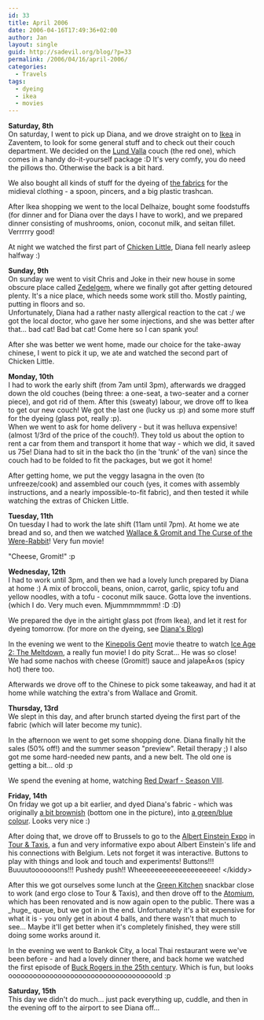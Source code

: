 ```yaml
---
id: 33
title: April 2006
date: 2006-04-16T17:49:36+02:00
author: Jan
layout: single
guid: http://sadevil.org/blog/?p=33
permalink: /2006/04/16/april-2006/
categories:
  - Travels
tags:
  - dyeing
  - ikea
  - movies
---
```

**Saturday, 8th**  
On saturday, I went to pick up Diana, and we drove straight on to [Ikea](http://www.ikea.be/) in Zaventem, to look for some general stuff and to check out their couch department. We decided on the [Lund Valla](http://www.ikea.com/webapp/wcs/stores/servlet/ProductDisplay?topcategoryId=15585&catalogId=10103&storeId=11&productId=52973&langId=-5&parentCats=15585*15770*15945) couch (the red one), which comes in a handy do-it-yourself package :D It's very comfy, you do need the pillows tho. Otherwise the back is a bit hard.

We also bought all kinds of stuff for the dyeing of [the fabrics](/assets/images/2006/04/linen_fabric_01-me.jpg) for the midieval clothing - a spoon, pincers, and a big plastic trashcan.

After Ikea shopping we went to the local Delhaize, bought some foodstuffs (for dinner and for Diana over the days I have to work), and we prepared dinner consisting of mushrooms, onion, coconut milk, and seitan fillet. Verrrrry good!

At night we watched the first part of [Chicken Little](http://www.imdb.com/title/tt0371606/), Diana fell nearly asleep halfway :)

**Sunday, 9th**  
On sunday we went to visit Chris and Joke in their new house in some obscure place called [Zedelgem](http://www.zedelgem.be/), where we finally got after getting detoured plenty. It's a nice place, which needs some work still tho. Mostly painting, putting in floors and so.  
Unfortunately, Diana had a rather nasty allergical reaction to the cat :/ we got the local doctor, who gave her some injections, and she was better after that... bad cat! Bad bat cat! Come here so I can spank you!

After she was better we went home, made our choice for the take-away chinese, I went to pick it up, we ate and watched the second part of Chicken Little.

**Monday, 10th**  
I had to work the early shift (from 7am until 3pm), afterwards we dragged down the old couches (being three: a one-seat, a two-seater and a corner piece), and got rid of them. After this (sweaty) labour, we drove off to Ikea to get our new couch! We got the last one (lucky us :p) and some more stuff for the dyeing (glass pot, really :p).  
When we went to ask for home delivery - but it was helluva expensive! (almost 1/3rd of the price of the couch!). They told us about the option to rent a car from them and transport it home that way - which we did, it saved us 75e! Diana had to sit in the back tho (in the 'trunk' of the van) since the couch had to be folded to fit the packages, but we got it home!

After getting home, we put the veggy lasagna in the oven (to unfreeze/cook) and assembled our couch (yes, it comes with assembly instructions, and a nearly impossible-to-fit fabric), and then tested it while watching the extras of Chicken Little.

**Tuesday, 11th**  
On tuesday I had to work the late shift (11am until 7pm). At home we ate bread and so, and then we watched [Wallace & Gromit and The Curse of the Were-Rabbit](http://www.imdb.com/title/tt0312004/)! Very fun movie!

"Cheese, Gromit!" :p

**Wednesday, 12th**  
I had to work until 3pm, and then we had a lovely lunch prepared by Diana at home :) A mix of broccoli, beans, onion, carrot, garlic, spicy tofu and yellow noodles, with a tofu - coconut milk sauce. Gotta love the inventions. (which I do. Very much even. Mjummmmmmm! :D :D)

We prepared the dye in the airtight glass pot (from Ikea), and let it rest for dyeing tomorrow. (for more on the dyeing, see [Diana's Blog](http://sade.sadevil.org/blog/?p=57))

In the evening we went to the [Kinepolis Gent](http://www.kinepolis.be) movie theatre to watch [Ice Age 2: The Meltdown](http://www.imdb.com/title/tt0438097/), a really fun movie! I do pity Scrat... He was so close!  
We had some nachos with cheese (Gromit!) sauce and jalapeÃ±os (spicy hot) there too.

Afterwards we drove off to the Chinese to pick some takeaway, and had it at home while watching the extra's from Wallace and Gromit.

**Thursday, 13rd**  
We slept in this day, and after brunch started dyeing the first part of the fabric (which will later become my tunic).

In the afternoon we went to get some shopping done. Diana finally hit the sales (50% off!) and the summer season "preview". Retail therapy ;) I also got me some hard-needed new pants, and a new belt. The old one is getting a bit... old :p

We spend the evening at home, watching [Red Dwarf - Season VIII](http://www.reddwarf.co.uk).

**Friday, 14th**  
On friday we got up a bit earlier, and dyed Diana's fabric - which was originally [a bit brownish](/assets/images/2006/04/linen_fabric_02-me.jpg) (bottom one in the picture), into [a green/blue colour](/assets/images/2006/04/p3160387.jpg). Looks very nice :)

After doing that, we drove off to Brussels to go to the [Albert Einstein Expo](http://www.alberteinstein.be) in [Tour & Taxis](http://www.tour-taxis.com/en/), a fun and very informative expo about Albert Einstein's life and his connections with Belgium. Lets not forget it was interactive. Buttons to play with things and look and touch and experiments! Buttons!!! Buuuutooooooons!!! Pushedy push!! Wheeeeeeeeeeeeeeeeeeee! <\/kiddy>

After this we got ourselves some lunch at the [Green Kitchen](http://www.green-attitude.be) snackbar close to work (and ergo close to Tour & Taxis), and then drove off to the [Atomium](http://www.atomium.be), which has been renovated and is now again open to the public. There was a \_huge\_ queue, but we got in in the end. Unfortunately it's a bit expensive for what it is - you only get in about 4 balls, and there wasn't that much to see... Maybe it'll get better when it's completely finished, they were still doing some works around it.

In the evening we went to Bankok City, a local Thai restaurant were we've been before - and had a lovely dinner there, and back home we watched the first episode of [Buck Rogers in the 25th century](http://www.imdb.com/title/tt0077278/). Which is fun, but looks oooooooooooooooooooooooooooooooooooold :p

**Saturday, 15th**  
This day we didn't do much... just pack everything up, cuddle, and then in the evening off to the airport to see Diana off...
